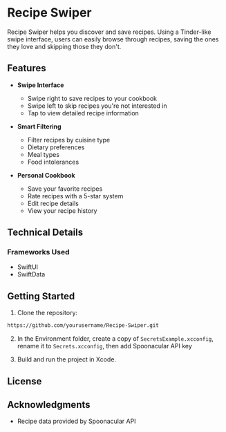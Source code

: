# Recipe Swiper

Recipe Swiper helps you discover and save recipes. Using a Tinder-like swipe interface, users can easily browse through recipes, saving the ones they love and skipping those they don't.

## Features

- **Swipe Interface**
  - Swipe right to save recipes to your cookbook
  - Swipe left to skip recipes you're not interested in
  - Tap to view detailed recipe information

- **Smart Filtering**
  - Filter recipes by cuisine type
  - Dietary preferences
  - Meal types
  - Food intolerances

- **Personal Cookbook**
  - Save your favorite recipes
  - Rate recipes with a 5-star system
  - Edit recipe details
  - View your recipe history

## Technical Details

### Frameworks Used
- SwiftUI
- SwiftData

## Getting Started

1. Clone the repository:
```bash
https://github.com/yourusername/Recipe-Swiper.git
```
2. In the Environment folder, create a copy of `SecretsExample.xcconfig`, rename it to `Secrets.xcconfig`, then add Spoonacular API key

3. Build and run the project in Xcode.

## License


## Acknowledgments

- Recipe data provided by Spoonacular API
